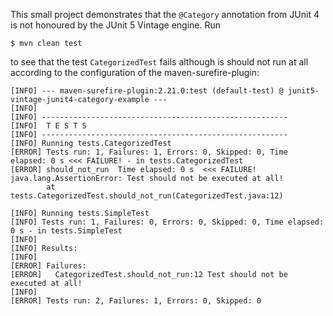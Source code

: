 This small project demonstrates that the `@Category` annotation from JUnit 4 is not honoured by the JUnit 5 Vintage engine. Run

```
$ mvn clean test
```

to see that the test `CategorizedTest` fails although is should not run at all according to the configuration of the maven-surefire-plugin:

```
[INFO] --- maven-surefire-plugin:2.21.0:test (default-test) @ junit5-vintage-junit4-category-example ---
[INFO]
[INFO] -------------------------------------------------------
[INFO]  T E S T S
[INFO] -------------------------------------------------------
[INFO] Running tests.CategorizedTest
[ERROR] Tests run: 1, Failures: 1, Errors: 0, Skipped: 0, Time elapsed: 0 s <<< FAILURE! - in tests.CategorizedTest
[ERROR] should_not_run  Time elapsed: 0 s  <<< FAILURE!
java.lang.AssertionError: Test should not be executed at all!
        at tests.CategorizedTest.should_not_run(CategorizedTest.java:12)

[INFO] Running tests.SimpleTest
[INFO] Tests run: 1, Failures: 0, Errors: 0, Skipped: 0, Time elapsed: 0 s - in tests.SimpleTest
[INFO]
[INFO] Results:
[INFO]
[ERROR] Failures:
[ERROR]   CategorizedTest.should_not_run:12 Test should not be executed at all!
[INFO]
[ERROR] Tests run: 2, Failures: 1, Errors: 0, Skipped: 0
```

